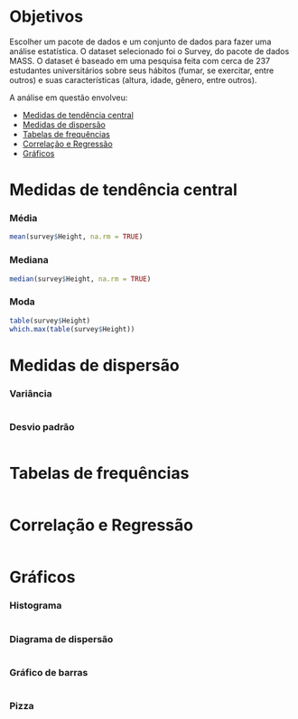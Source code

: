 # Objetivos
Escolher um pacote de dados e um conjunto de dados para fazer uma análise estatística. O dataset selecionado foi o Survey, do pacote de dados MASS. O dataset é baseado em uma pesquisa feita com cerca de 237 estudantes universitários sobre seus hábitos (fumar, se exercitar, entre outros) e suas características (altura, idade, gênero, entre outros).

A análise em questão envolveu:

- [Medidas de tendência central](#medidas-de-tendência-central)
- [Medidas de dispersão](#medidas-de-dispersão)
- [Tabelas de frequências](#tabelas-de-frequências)
- [Correlação e Regressão](#correlação-e-regressão)
- [Gráficos](#gráficos)

# Medidas de tendência central

### Média
```R
mean(survey$Height, na.rm = TRUE)
```

### Mediana
```R
median(survey$Height, na.rm = TRUE)
```

### Moda
```R
table(survey$Height)
which.max(table(survey$Height))
```

# Medidas de dispersão

### Variância
```R

```

### Desvio padrão
```R

```

# Tabelas de frequências
```R

```

# Correlação e Regressão
```R

```

# Gráficos

### Histograma
```R

```

### Diagrama de dispersão
```R

```

### Gráfico de barras
```R

```

### Pizza
```R

```
